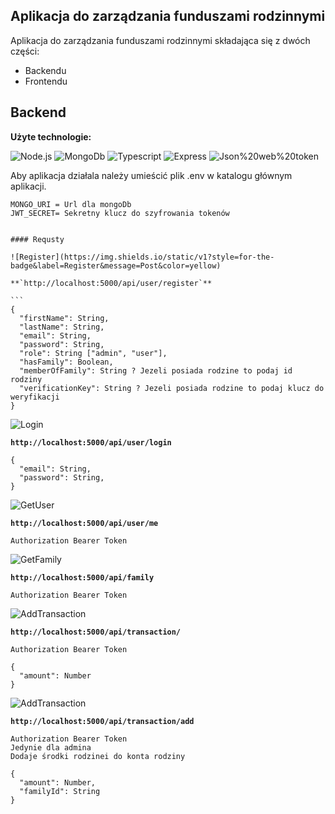 ## Aplikacja do zarządzania funduszami rodzinnymi

Aplikacja do zarządzania funduszami rodzinnymi składająca się z dwóch części:

- Backendu
- Frontendu

## Backend

**Użyte technologie:**

![Node.js](https://img.shields.io/badge/node.js-339933?style=for-the-badge&logo=node.js&logoColor=white) ![MongoDb](https://img.shields.io/badge/mongodb-47A248?style=for-the-badge&logo=mongodb&logoColor=white) ![Typescript](https://img.shields.io/badge/Typescript-3178C6?style=for-the-badge&logo=Typescript&logoColor=white) ![Express](https://img.shields.io/badge/Express-000000?style=for-the-badge&logo=Express&logoColor=white) ![Json%20web%20token](https://img.shields.io/badge/Json%20web%20token-000000?style=for-the-badge&logo=Jsonwebtokens&logoColor=white)

Aby aplikacja działala należy umieścić plik .env w katalogu głównym aplikacji.

```
MONGO_URI = Url dla mongoDb
JWT_SECRET= Sekretny klucz do szyfrowania tokenów
```

````

#### Requsty

![Register](https://img.shields.io/static/v1?style=for-the-badge&label=Register&message=Post&color=yellow)

**`http://localhost:5000/api/user/register`**

```
{
  "firstName": String,
  "lastName": String,
  "email": String,
  "password": String,
  "role": String ["admin", "user"],
  "hasFamily": Boolean,
  "memberOfFamily": String ? Jezeli posiada rodzine to podaj id rodziny
  "verificationKey": String ? Jezeli posiada rodzine to podaj klucz do weryfikacji
}
````

![Login](https://img.shields.io/static/v1?style=for-the-badge&label=Login&message=Post&color=yellow)

**`http://localhost:5000/api/user/login`**

```
{
  "email": String,
  "password": String,
}
```

![GetUser](https://img.shields.io/static/v1?style=for-the-badge&label=Get%20User&message=Get&color=43a047)

**`http://localhost:5000/api/user/me`**

```
Authorization Bearer Token
```

![GetFamily](https://img.shields.io/static/v1?style=for-the-badge&label=Get%20family&message=Get&color=43a047)

**`http://localhost:5000/api/family`**

```
Authorization Bearer Token
```

![AddTransaction](https://img.shields.io/static/v1?style=for-the-badge&label=Add%20Transaction&message=Post&color=yellow)

**`http://localhost:5000/api/transaction/`**

```
Authorization Bearer Token

{
  "amount": Number
}
```

![AddTransaction](https://img.shields.io/static/v1?style=for-the-badge&label=Add%20Transaction&message=Post&color=yellow)

**`http://localhost:5000/api/transaction/add`**

```
Authorization Bearer Token
Jedynie dla admina
Dodaje środki rodzinei do konta rodziny

{
  "amount": Number,
  "familyId": String
}
```
